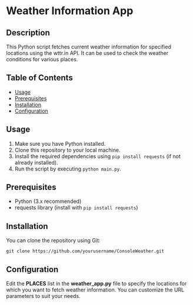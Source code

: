 # Weather Information App

## Description
This Python script fetches current weather information for specified locations using the wttr.in API. It can be used to check the weather conditions for various places.

## Table of Contents
- [Usage](#usage)
- [Prerequisites](#prerequisites)
- [Installation](#installation)
- [Configuration](#configuration)


## Usage
1. Make sure you have Python installed.
2. Clone this repository to your local machine.
3. Install the required dependencies using `pip install requests` (if not already installed).
4. Run the script by executing `python main.py`.

## Prerequisites
- Python (3.x recommended)
- requests library (install with `pip install requests`)

## Installation
You can clone the repository using Git:

```shell
git clone https://github.com/yourusername/ConsoleWeather.git
```

## Configuration
Edit the **PLACES** list in the __weather_app.py__ file to specify the locations for which you want to fetch weather information. You can customize the URL parameters to suit your needs.

